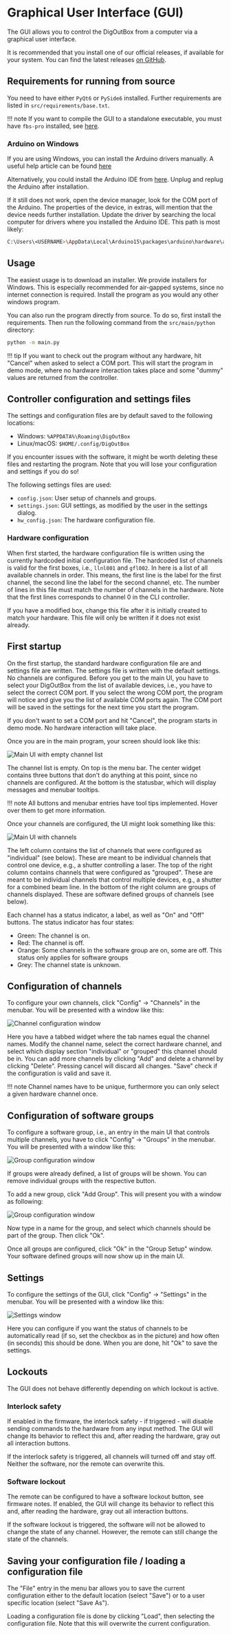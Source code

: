 # Graphical User Interface (GUI)

The GUI allows you to control the DigOutBox from a computer
via a graphical user interface.

It is recommended that you install one of our official releases,
if available for your system.
You can find the latest releases
[on GitHub](https://github.com/galactic-forensics/DigOutBox/releases).

## Requirements for running from source

You need to have either `PyQt6` or `PySide6` installed.
Further requirements are listed in `src/requirements/base.txt`.

!!! note
    If you want to compile the GUI to a standalone executable,
    you must have `fbs-pro` installed,
    see [here](https://build-system.fman.io/).

### Arduino on Windows

If you are using Windows,
you can install the Arduino drivers manually.
A useful help article can be found
[here](https://www.candelatech.com/cookbook.php?vol=misc&book=Install+Arduino+Mega+Driver+on+Windows+10)

Alternatively,
you could install the Arduino IDE from
[here](https://www.arduino.cc/en/software).
Unplug and replug the Arduino after installation.

If it still does not work,
open the device manager,
look for the COM port of the Arduino.
The properties of the device, in extras,
will mention that the device needs further installation.
Update the driver by searching the local computer for drivers
where you installed the Arduino IDE.
This path is most likely:
```bash
C:\Users\<USERNAME>\AppData\Local\Arduino15\packages\arduino\hardware\avr\1.8.3\drivers
```


## Usage

The easiest usage is to download an installer.
We provide installers for Windows.
This is especially recommended for air-gapped systems,
since no internet connection is required.
Install the program as you would any other windows program.

You can also run the program directly from source.
To do so, first install the requirements.
Then run the following command from the `src/main/python` directory:

```bash
python -m main.py
```

!!! tip
    If you want to check out the program without any hardware,
    hit "Cancel" when asked to select a COM port.
    This will start the program in demo mode,
    where no hardware interaction takes place
    and some "dummy" values are returned from the controller.

## Controller configuration and settings files

The settings and configuration files are by default saved to the following locations:

- Windows: `%APPDATA%\Roaming\DigOutBox`
- Linux/macOS: `$HOME/.config/DigOutBox`

If you encounter issues with the software,
it might be worth deleting these files and restarting the program.
Note that you will lose your configuration and settings if you do so!

The following settings files are used:

- `config.json`: User setup of channels and groups.
- `settings.json`: GUI settings, as modified by the user in the settings dialog.
- `hw_config.json`: The hardware configuration file.

### Hardware configuration

When first started,
the hardware configuration file is written
using the currently hardcoded initial configuration file.
The hardcoded list of channels is valid for the first boxes,
i.e., `llnl001` and `gfl002`.
In here is a list of all available channels in order.
This means,
the first line is the label for the first channel,
the second line the label for the second channel, etc.
The number of lines in this file must match the number of channels in the hardware.
Note that the first lines corresponds to channel 0 in the CLI controller.

If you have a modified box,
change this file after it is initially created to match your hardware.
This file will only be written if it does not exist already.

## First startup

On the first startup,
the standard hardware configuration file are and settings file are written.
The settings file is written with the default settings.
No channels are configured.
Before you get to the main UI,
you have to select your DigOutBox from the list of available devices,
i.e., you have to select the correct COM port.
If you select the wrong COM port,
the program will notice and give you the list of available COM ports again.
The COM port will be saved in the settings for the next time you start the program.

If you don't want to set a COM port and hit "Cancel",
the program starts in demo mode.
No hardware interaction will take place.

Once you are in the main program,
your screen should look like this:

![Main UI with empty channel list](img/gui/main_ui_empty.png)

The channel list is empty.
On top is the menu bar.
The center widget contains three buttons that don't do anything at this point,
since no channels are configured.
At the bottom is the statusbar,
which will display messages and menubar tooltips.

!!! note
    All buttons and menubar entries have tool tips implemented.
    Hover over them to get more information.

Once your channels are configured,
the UI might look something like this:

![Main UI with channels](img/gui/main_ui.png)

The left column contains the list of channels that were configured as "individual" (see below).
These are meant to be individual channels that control one device,
e.g., a shutter controlling a laser.
The top of the right column contains channels that were configured as "grouped".
These are meant to be individual channels that control multiple devices,
e.g., a shutter for a combined beam line.
In the bottom of the right column are groups of channels displayed.
These are software defined groups of channels (see below).

Each channel has a status indicator, a label, as well as "On" and "Off" buttons.
The status indicator has four states:

- Green: The channel is on.
- Red: The channel is off.
- Orange: Some channels in the software group are on, some are off.
  This status only applies for software groups
- Grey: The channel state is unknown.

## Configuration of channels

To configure your own channels,
click "Config" -> "Channels" in the menubar.
You will be presented with a window like this:

![Channel configuration window](img/gui/channel_config.png)

Here you have a tabbed widget where the tab names equal the channel names.
Modify the channel name,
select the correct hardware channel,
and select which display section "individual" or "grouped" this channel should be in.
You can add more channels by clicking "Add" and
delete a channel by clicking "Delete".
Pressing cancel will discard all changes.
"Save" check if the configuration is valid and save it.

!!! note
    Channel names have to be unique,
    furthermore you can only select a given hardware channel once.

## Configuration of software groups

To configure a software group,
i.e., an entry in the main UI that controls multiple channels,
you have to click "Config" -> "Groups" in the menubar.
You will be presented with a window like this:

![Group configuration window](img/gui/groups_config.png)

If groups were already defined,
a list of groups will be shown.
You can remove individual groups with the respective button.

To add a new group,
click "Add Group".
This will present you with a window as following:

![Group configuration window](img/gui/group_config.png)

Now type in a name for the group,
and select which channels should be part of the group.
Then click "Ok".

Once all groups are configured,
click "Ok" in the "Group Setup" window.
Your software defined groups will now show up in the main UI.

## Settings

To configure the settings of the GUI,
click "Config" -> "Settings" in the menubar.
You will be presented with a window like this:

![Settings window](img/gui/settings.png)

Here you can configure if you want the status of channels to be automatically read
(if so, set the checkbox as in the picture)
and how often (in seconds) this should be done.
When you are done, hit "Ok" to save the settings.

## Lockouts

The GUI does not behave differently depending on which lockout is active.

### Interlock safety

If enabled in the firmware,
the interlock safety - if triggered -
will disable sending commands to the hardware from any input method.
The GUI will change its behavior to reflect this and,
after reading the hardware,
gray out all interaction buttons.

If the interlock safety is triggered,
all channels will turned off and stay off.
Neither the software,
nor the remote can overwrite this.

### Software lockout

The remote can be configured to have a software lockout button,
see firmware notes.
If enabled,
the GUI will change its behavior to reflect this and,
after reading the hardware,
gray out all interaction buttons.

If the software lockout is triggered,
the software will not be allowed to change the state of any channel.
However, the remote can still change the state of the channels.


## Saving your configuration file / loading a configuration file

The "File" entry in the menu bar allows you to save the current configuration
either to the default location (select "Save")
or to a user specific location (select "Save As").

Loading a configuration file is done by clicking "Load",
then selecting the configuration file.
Note that this will overwrite the current configuration.
